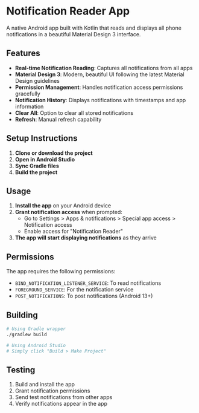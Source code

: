 # Notification Reader App

A native Android app built with Kotlin that reads and displays all phone notifications in a beautiful Material Design 3 interface.

## Features

- **Real-time Notification Reading**: Captures all notifications from all apps
- **Material Design 3**: Modern, beautiful UI following the latest Material Design guidelines
- **Permission Management**: Handles notification access permissions gracefully
- **Notification History**: Displays notifications with timestamps and app information
- **Clear All**: Option to clear all stored notifications
- **Refresh**: Manual refresh capability

## Setup Instructions

1. **Clone or download the project**
2. **Open in Android Studio**
3. **Sync Gradle files**
4. **Build the project**

## Usage

1. **Install the app** on your Android device
2. **Grant notification access** when prompted:
   - Go to Settings > Apps & notifications > Special app access > Notification access
   - Enable access for "Notification Reader"
3. **The app will start displaying notifications** as they arrive

## Permissions

The app requires the following permissions:
- `BIND_NOTIFICATION_LISTENER_SERVICE`: To read notifications
- `FOREGROUND_SERVICE`: For the notification service
- `POST_NOTIFICATIONS`: To post notifications (Android 13+)

## Building

```bash
# Using Gradle wrapper
./gradlew build

# Using Android Studio
# Simply click "Build > Make Project"
```

## Testing

1. Build and install the app
2. Grant notification permissions
3. Send test notifications from other apps
4. Verify notifications appear in the app
